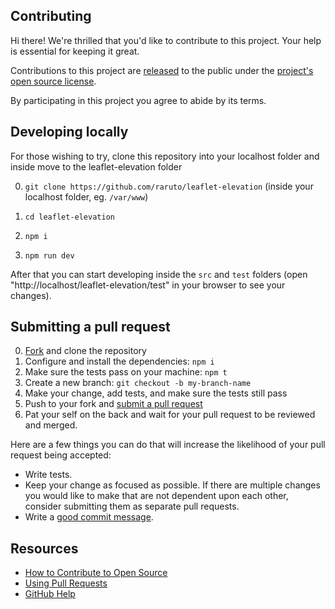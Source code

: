## Contributing

[fork]: https://github.com/Raruto/leaflet-elevation/fork
[pr]: https://github.com/Raruto/leaflet-elevation/compare

Hi there! We're thrilled that you'd like to contribute to this project. Your help is essential for keeping it great.

Contributions to this project are [released](https://help.github.com/articles/github-terms-of-service/#6-contributions-under-repository-license) to the public under the [project's open source license](LICENSE).

By participating in this project you agree to abide by its terms.

## Developing locally

For those wishing to try, clone this repository into your localhost folder and inside move to the leaflet-elevation folder

0. `git clone https://github.com/raruto/leaflet-elevation` (inside your localhost folder, eg. `/var/www`)

1. `cd leaflet-elevation`

2. `npm i`

3. `npm run dev`

After that you can start developing inside the `src` and `test` folders (open "http://localhost/leaflet-elevation/test" in your browser to see your changes).

## Submitting a pull request

0. [Fork][fork] and clone the repository
0. Configure and install the dependencies: `npm i`
0. Make sure the tests pass on your machine: `npm t`
0. Create a new branch: `git checkout -b my-branch-name`
0. Make your change, add tests, and make sure the tests still pass
0. Push to your fork and [submit a pull request][pr]
0. Pat your self on the back and wait for your pull request to be reviewed and merged.

Here are a few things you can do that will increase the likelihood of your pull request being accepted:

- Write tests.
- Keep your change as focused as possible. If there are multiple changes you would like to make that are not dependent upon each other, consider submitting them as separate pull requests.
- Write a [good commit message](http://tbaggery.com/2008/04/19/a-note-about-git-commit-messages.html).

## Resources

- [How to Contribute to Open Source](https://opensource.guide/how-to-contribute/)
- [Using Pull Requests](https://help.github.com/articles/about-pull-requests/)
- [GitHub Help](https://help.github.com)
